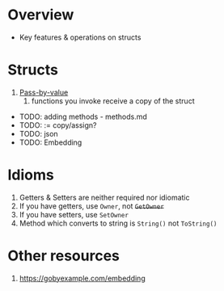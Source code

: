 # Overview
- Key features & operations on structs

# Structs
1. [Pass-by-value](TODO)
    1. functions you invoke receive a copy of the struct



- TODO: adding methods - methods.md
- TODO: := copy/assign?
- TODO: json
- TODO: Embedding


# Idioms
1. Getters & Setters are neither required nor idiomatic
1. If you have getters, use `Owner`, not ~~`GetOwner`~~
1. If you have setters, use `SetOwner`
1. Method which converts to string is `String()` not `ToString()`

# Other resources
1. https://gobyexample.com/embedding
